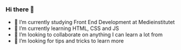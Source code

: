 ### Hi there 👋

<!--
**annkar73/annkar73** is a ✨ _special_ ✨ repository because its `README.md` (this file) appears on your GitHub profile.
-->


- 🔭 I’m currently studying Front End Development at Medieinstitutet
- 🌱 I’m currently learning HTML, CSS and JS
- 👯 I’m looking to collaborate on anything I can learn a lot from
- 🤔 I’m looking for tips and tricks to learn more


